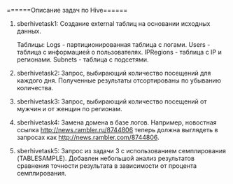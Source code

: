 ======Описание задач по Hive======

1) sberhivetask1:
	Создание external таблиц на основании исходных данных.

	Таблицы:
		Logs - партиционированная таблица с логами.
		Users - таблица с информацией о пользователях.
		IPRegions - таблица с IP и регионами.
		Subnets - таблица с подсетями.


2) sberhivetask2: 
	Запрос, выбирающий количество посещений для каждого дня. Полученные результаты отсортированы по убыванию количества.


3) sberhivetask3:
	Запрос, выбирающий количество посещений от мужчин и от женщин по регионам.


4) sberhivetask4:
	Замена домена в базе логов. Например, новостная ссылка http://news.rambler.ru/8744806 теперь должна выглядеть в запросах как http://news.rambler.com/8744806.


5) sberhivetask5: 
	Запрос из задачи 3 с использованием семплирования (TABLESAMPLE). Добавлен небольшой анализ результатов сравнения точности результата в зависимости от процента семплирования.